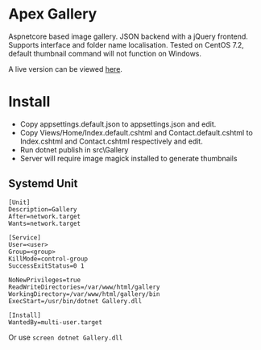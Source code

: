 # Apex Gallery
Aspnetcore based image gallery. JSON backend with a jQuery frontend. Supports interface and folder name localisation. Tested on CentOS 7.2, default thumbnail command will not function on Windows.

A live version can be viewed [here](https://portfolio.helifreak.club/gallery/).

# Install
- Copy appsettings.default.json to appsettings.json and edit.
- Copy Views/Home/Index.default.cshtml and Contact.default.cshtml to Index.cshtml and Contact.cshtml respectively and edit.
- Run dotnet publish in src\Gallery
- Server will require image magick installed to generate thumbnails

## Systemd Unit
```
[Unit]
Description=Gallery
After=network.target
Wants=network.target

[Service]
User=<user>
Group=<group>
KillMode=control-group
SuccessExitStatus=0 1

NoNewPrivileges=true
ReadWriteDirectories=/var/www/html/gallery
WorkingDirectory=/var/www/html/gallery/bin
ExecStart=/usr/bin/dotnet Gallery.dll

[Install]
WantedBy=multi-user.target
```

Or use `screen dotnet Gallery.dll`